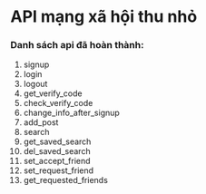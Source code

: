 # API mạng xã hội thu nhỏ
### Danh sách api đã hoàn thành:
1. signup
2. login
3. logout
4. get_verify_code
5. check_verify_code
6. change_info_after_signup
7. add_post
8. search
9. get_saved_search
10. del_saved_search
11. set_accept_friend
12. set_request_friend
13. get_requested_friends
